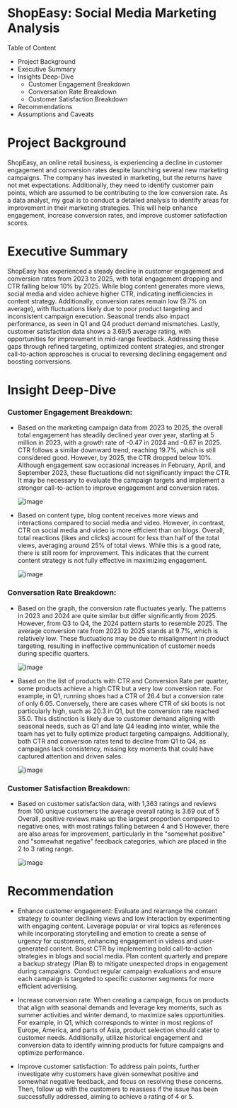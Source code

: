 # ShopEasy: Social Media Marketing Analysis

Table of Content
- Project Background
- Executive Summary
- Insights Deep-Dive
  - Customer Engagement Breakdown
  - Conversation Rate Breakdown
  - Customer Satisfaction Breakdown
- Recommendations
- Assumptions and Caveats

# Project Background
ShopEasy, an online retail business, is experiencing a decline in customer engagement and conversion rates despite launching several new marketing campaigns. The company has invested in marketing, but the returns have not met expectations. Additionally, they need to identify customer pain points, which are assumed to be contributing to the low conversion rate. As a data analyst, my goal is to conduct a detailed analysis to identify areas for improvement in their marketing strategies. This will help enhance engagement, increase conversion rates, and improve customer satisfaction scores.

# Executive Summary
ShopEasy has experienced a steady decline in customer engagement and conversion rates from 2023 to 2025, with total engagement dropping and CTR falling below 10% by 2025. While blog content generates more views, social media and video achieve higher CTR, indicating inefficiencies in content strategy. Additionally, conversion rates remain low (9.7% on average), with fluctuations likely due to poor product targeting and inconsistent campaign execution. Seasonal trends also impact performance, as seen in Q1 and Q4 product demand mismatches. Lastly, customer satisfaction data shows a 3.69/5 average rating, with opportunities for improvement in mid-range feedback. Addressing these gaps through refined targeting, optimized content strategies, and stronger call-to-action approaches is crucial to reversing declining engagement and boosting conversions.

# Insight Deep-Dive
### Customer Engagement Breakdown:
- Based on the marketing campaign data from 2023 to 2025, the overall total engagement has steadily declined year over year, starting at 5 million in 2023, with a growth rate of -0.47 in 2024 and -0.67 in 2025. CTR follows a similar downward trend, reaching 19.7%, which is still considered good. However, by 2025, the CTR dropped below 10%. Although engagement saw occasional increases in February, April, and September 2023, these fluctuations did not significantly impact the CTR. It may be necessary to evaluate the campaign targets and implement a stronger call-to-action to improve engagement and conversion rates.
  
  ![image](https://github.com/user-attachments/assets/c08f216f-a696-42ef-a361-758a0f330a31)

- Based on content type, blog content receives more views and interactions compared to social media and video. However, in contrast, CTR on social media and video is more efficient than on blogs. Overall, total reactions (likes and clicks) account for less than half of the total views, averaging around 25% of total views. While this is a good rate, there is still room for improvement. This indicates that the current content strategy is not fully effective in maximizing engagement.
  
  ![image](https://github.com/user-attachments/assets/ec5e961f-7761-47ac-80a0-4af21e79f711)

### Conversation Rate Breakdown:
- Based on the graph, the conversion rate fluctuates yearly. The patterns in 2023 and 2024 are quite similar but differ significantly from 2025. However, from Q3 to Q4, the 2024 pattern starts to resemble 2025. The average conversion rate from 2023 to 2025 stands at 9.7%, which is relatively low. These fluctuations may be due to misalignment in product targeting, resulting in ineffective communication of customer needs during specific quarters.
  
  ![image](https://github.com/user-attachments/assets/2b8661f7-e99a-48de-9432-549d8be1fbfc)

- Based on the list of products with CTR and Conversion Rate per quarter, some products achieve a high CTR but a very low conversion rate. For example, in Q1, running shoes had a CTR of 26.4 but a conversion rate of only 6.05. Conversely, there are cases where CTR of ski boots is not particularly high, such as 20.3 in Q1, but the conversion rate reached 35.0. This distinction is likely due to customer demand aligning with seasonal needs, such as Q1 and late Q4 leading into winter, while the team has yet to fully optimize product targeting campaigns. Additionally, both CTR and conversion rates tend to decline from Q1 to Q4, as campaigns lack consistency, missing key moments that could have captured attention and driven sales.

  ![image](https://github.com/user-attachments/assets/485b66d0-21d8-4d26-a45d-02623c5dff6c)

### Customer Satisfaction Breakdown:
- Based on customer satisfaction data, with 1,363 ratings and reviews from 100 unique customers the average overall rating is 3.69 out of 5 Overall, positive reviews make up the largest proportion compared to negative ones, with most ratings falling between 4 and 5 However, there are also areas for improvement, particularly in the "somewhat positive" and "somewhat negative" feedback categories, which are placed in the 2 to 3 rating range.
  
  ![image](https://github.com/user-attachments/assets/1bef3320-2508-4a85-9e7d-92478949c134)
  
# Recommendation 
- Enhance customer engagement: Evaluate and rearrange the content strategy to counter declining views and low interaction by experimenting with engaging content. Leverage popular or viral topics as references while incorporating storytelling and emotion to create a sense of urgency for customers, enhancing engagement in videos and user-generated content. Boost CTR by implementing bold call-to-action strategies in blogs and social media. Plan content quarterly and prepare a backup strategy (Plan B) to mitigate unexpected drops in engagement during campaigns. Conduct regular campaign evaluations and ensure each campaign is targeted to specific customer segments for more efficient advertising.  

- Increase conversion rate: When creating a campaign, focus on products that align with seasonal demands and leverage key moments, such as summer activities and winter demand, to maximize sales opportunities. For example, in Q1, which corresponds to winter in most regions of Europe, America, and parts of Asia, product selection should cater to customer needs. Additionally, utilize historical engagement and conversion data to identify winning products for future campaigns and optimize performance.  

- Improve customer satisfaction: To address pain points, further investigate why customers have given somewhat positive and somewhat negative feedback, and focus on resolving these concerns. Then, follow up with the customers to reassess if the issue has been successfully addressed, aiming to achieve a rating of 4 or 5.

